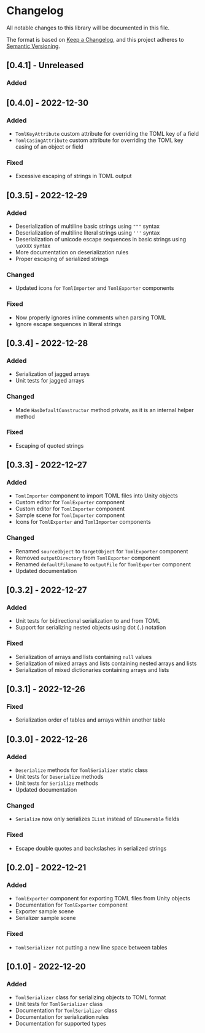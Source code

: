 # Changelog
All notable changes to this library will be documented in this file.

The format is based on [Keep a Changelog](https://keepachangelog.com/en/1.0.0/),
and this project adheres to [Semantic Versioning](https://semver.org/spec/v2.0.0.html).

## [0.4.1] - Unreleased

### Added



## [0.4.0] - 2022-12-30

### Added

- `TomlKeyAttribute` custom attribute for overriding the TOML key of a field
- `TomlCasingAttribute` custom attribute for overriding the TOML key casing of an object or field

### Fixed

- Excessive escaping of strings in TOML output

## [0.3.5] - 2022-12-29

### Added

- Deserialization of multiline basic strings using `"""` syntax
- Deserialization of multiline literal strings using `'''` syntax
- Deserialization of unicode escape sequences in basic strings using `\uXXXX` syntax
- More documentation on deserialization rules
- Proper escaping of serialized strings

### Changed

- Updated icons for `TomlImporter` and `TomlExporter` components

### Fixed

- Now properly ignores inline comments when parsing TOML
- Ignore escape sequences in literal strings

## [0.3.4] - 2022-12-28

### Added

- Serialization of jagged arrays
- Unit tests for jagged arrays

### Changed

- Made `HasDefaultConstructor` method private, as it is an internal helper method

### Fixed

- Escaping of quoted strings

## [0.3.3] - 2022-12-27

### Added

- `TomlImporter` component to import TOML files into Unity objects
- Custom editor for `TomlExporter` component
- Custom editor for `TomlImporter` component
- Sample scene for `TomlImporter` component
- Icons for `TomlExporter` and `TomlImporter` components

### Changed

- Renamed `sourceObject` to `targetObject` for `TomlExporter` component
- Removed `outputDirectory` from `TomlExporter` component
- Renamed `defaultFilename` to `outputFile` for `TomlExporter` component
- Updated documentation

## [0.3.2] - 2022-12-27

### Added

- Unit tests for bidirectional serialization to and from TOML
- Support for serializing nested objects using dot (`.`) notation

### Fixed

- Serialization of arrays and lists containing `null` values
- Serialization of mixed arrays and lists containing nested arrays and lists
- Serialization of mixed dictionaries containing arrays and lists

## [0.3.1] - 2022-12-26

### Fixed

- Serialization order of tables and arrays within another table

## [0.3.0] - 2022-12-26

### Added

- `Deserialize` methods for `TomlSerializer` static class
- Unit tests for `Deserialize` methods
- Unit tests for `Serialize` methods
- Updated documentation

### Changed

- `Serialize` now only serializes `IList` instead of `IEnumerable` fields

### Fixed

- Escape double quotes and backslashes in serialized strings

## [0.2.0] - 2022-12-21

### Added

- `TomlExporter` component for exporting TOML files from Unity objects
- Documentation for `TomlExporter` component
- Exporter sample scene
- Serializer sample scene

### Fixed

- `TomlSerializer` not putting a new line space between tables

## [0.1.0] - 2022-12-20

### Added

- `TomlSerializer` class for serializing objects to TOML format
- Unit tests for `TomlSerializer` class
- Documentation for `TomlSerializer` class
- Documentation for serialization rules
- Documentation for supported types

